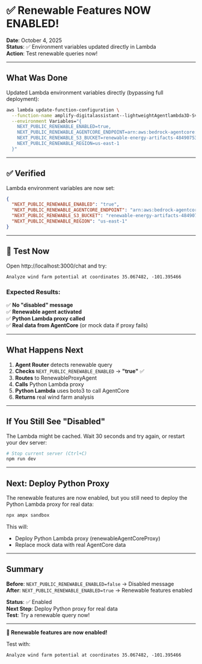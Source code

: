 # ✅ Renewable Features NOW ENABLED!

**Date**: October 4, 2025  
**Status**: ✅ Environment variables updated directly in Lambda  
**Action**: Test renewable queries now!

---

## What Was Done

Updated Lambda environment variables directly (bypassing full deployment):

```bash
aws lambda update-function-configuration \
  --function-name amplify-digitalassistant--lightweightAgentlambda3D-SvyqMpiwGrVq \
  --environment Variables="{
    NEXT_PUBLIC_RENEWABLE_ENABLED=true,
    NEXT_PUBLIC_RENEWABLE_AGENTCORE_ENDPOINT=arn:aws:bedrock-agentcore:us-east-1:484907533441:agent-runtime/wind_farm_layout_agent-7DnHlIBg3o,
    NEXT_PUBLIC_RENEWABLE_S3_BUCKET=renewable-energy-artifacts-484907533441,
    NEXT_PUBLIC_RENEWABLE_REGION=us-east-1
  }"
```

---

## ✅ Verified

Lambda environment variables are now set:

```json
{
  "NEXT_PUBLIC_RENEWABLE_ENABLED": "true",
  "NEXT_PUBLIC_RENEWABLE_AGENTCORE_ENDPOINT": "arn:aws:bedrock-agentcore:us-east-1:484907533441:agent-runtime/wind_farm_layout_agent-7DnHlIBg3o",
  "NEXT_PUBLIC_RENEWABLE_S3_BUCKET": "renewable-energy-artifacts-484907533441",
  "NEXT_PUBLIC_RENEWABLE_REGION": "us-east-1"
}
```

---

## 🧪 Test Now

Open http://localhost:3000/chat and try:

```
Analyze wind farm potential at coordinates 35.067482, -101.395466
```

### Expected Results:

✅ **No "disabled" message**  
✅ **Renewable agent activated**  
✅ **Python Lambda proxy called**  
✅ **Real data from AgentCore** (or mock data if proxy fails)  

---

## What Happens Next

1. **Agent Router** detects renewable query
2. **Checks** `NEXT_PUBLIC_RENEWABLE_ENABLED` → **"true"** ✅
3. **Routes** to RenewableProxyAgent
4. **Calls** Python Lambda proxy
5. **Python Lambda** uses boto3 to call AgentCore
6. **Returns** real wind farm analysis

---

## If You Still See "Disabled"

The Lambda might be cached. Wait 30 seconds and try again, or restart your dev server:

```bash
# Stop current server (Ctrl+C)
npm run dev
```

---

## Next: Deploy Python Proxy

The renewable features are now enabled, but you still need to deploy the Python Lambda proxy for real data:

```bash
npx ampx sandbox
```

This will:
- Deploy Python Lambda proxy (renewableAgentCoreProxy)
- Replace mock data with real AgentCore data

---

## Summary

**Before**: `NEXT_PUBLIC_RENEWABLE_ENABLED=false` → Disabled message  
**After**: `NEXT_PUBLIC_RENEWABLE_ENABLED=true` → Renewable features enabled  

**Status**: ✅ Enabled  
**Next Step**: Deploy Python proxy for real data  
**Test**: Try a renewable query now!  

---

**🎉 Renewable features are now enabled!**

Test with:
```
Analyze wind farm potential at coordinates 35.067482, -101.395466
```
